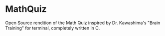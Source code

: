 # MathQuiz
Open Source rendition of the Math Quiz inspired by Dr. Kawashima's "Brain Training" for terminal, completely written in C.
